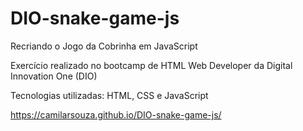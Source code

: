 # DIO-snake-game-js

Recriando o Jogo da Cobrinha em JavaScript

Exercício realizado no bootcamp de HTML Web Developer da Digital Innovation One (DIO)

Tecnologias utilizadas: HTML, CSS e JavaScript

https://camilarsouza.github.io/DIO-snake-game-js/
